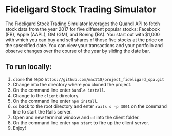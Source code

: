 # Fideligard Stock Trading Simulator

The Fideligard Stock Trading Simulator leverages the Quandl API to fetch stock data from the year 2017 for five different popular stocks: Facebook (FB), Apple (AAPL), GM (GM), and Boeing (BA). You start out with $1,000 with which you can buy and sell shares of those five stocks at the price on the spsecified date. You can view your transactions and your portfolio and observe changes over the course of the year by sliding the date bar.

## To run locally:

1. `clone` the repo `https://github.com/mac718/project_fideligard_spa.git`
2. Change into the directory where you cloned the project.
3. On the command line enter `bundle install`.
4. Change to the `client` directory.
5. On the command line enter `npm install`.
6. `cd` back to the root directory and enter `rails s -p 3001` on the command line to start the Rails server.
7. Open and new terminal window and `cd` into the client folder.
8. On the command line enter `npm start` to fire up the client server.
9. Enjoy!
